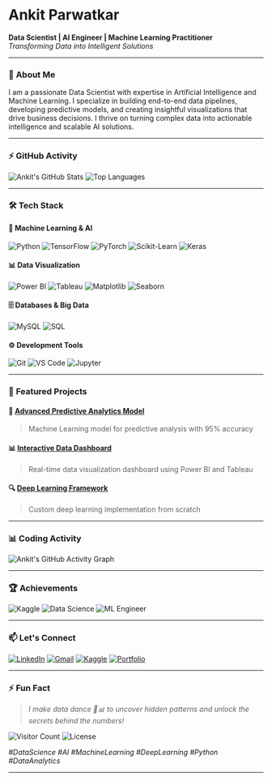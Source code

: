 # **Ankit Parwatkar** 
**Data Scientist | AI Engineer | Machine Learning Practitioner**  
*Transforming Data into Intelligent Solutions*  

---

### 🚀 **About Me**
I am a passionate Data Scientist with expertise in Artificial Intelligence and Machine Learning. I specialize in building end-to-end data pipelines, developing predictive models, and creating insightful visualizations that drive business decisions. I thrive on turning complex data into actionable intelligence and scalable AI solutions.

---

### ⚡ **GitHub Activity**
![Ankit's GitHub Stats](https://github-readme-stats.vercel.app/api?username=ankitparwatkar&show_icons=true&theme=radical&hide_border=true)
![Top Languages](https://github-readme-stats.vercel.app/api/top-langs/?username=ankitparwatkar&layout=compact&theme=radical&hide_border=true)

---

### 🛠️ **Tech Stack**

#### **🤖 Machine Learning & AI**
![Python](https://img.shields.io/badge/Python-3776AB?style=for-the-badge&logo=python&logoColor=white)
![TensorFlow](https://img.shields.io/badge/TensorFlow-FF6F00?style=for-the-badge&logo=tensorflow&logoColor=white)
![PyTorch](https://img.shields.io/badge/PyTorch-EE4C2C?style=for-the-badge&logo=pytorch&logoColor=white)
![Scikit-Learn](https://img.shields.io/badge/Scikit_Learn-F7931E?style=for-the-badge&logo=scikit-learn&logoColor=white)
![Keras](https://img.shields.io/badge/Keras-D00000?style=for-the-badge&logo=keras&logoColor=white)

#### 📊 **Data Visualization**
![Power BI](https://img.shields.io/badge/Power_BI-F2C811?style=for-the-badge&logo=powerbi&logoColor=black)
![Tableau](https://img.shields.io/badge/Tableau-E97627?style=for-the-badge&logo=tableau&logoColor=white)
![Matplotlib](https://img.shields.io/badge/Matplotlib-11557C?style=for-the-badge&logo=matplotlib&logoColor=white)
![Seaborn](https://img.shields.io/badge/Seaborn-4CAF50?style=for-the-badge&logo=seaborn&logoColor=white)

#### 🗄️ **Databases & Big Data**
![MySQL](https://img.shields.io/badge/MySQL-4479A1?style=for-the-badge&logo=mysql&logoColor=white)
![SQL](https://img.shields.io/badge/SQL-003B57?style=for-the-badge&logo=sql&logoColor=white)

#### ⚙️ **Development Tools**
![Git](https://img.shields.io/badge/Git-F05032?style=for-the-badge&logo=git&logoColor=white)
![VS Code](https://img.shields.io/badge/VS_Code-007ACC?style=for-the-badge&logo=visual-studio-code&logoColor=white)
![Jupyter](https://img.shields.io/badge/Jupyter-F37626?style=for-the-badge&logo=jupyter&logoColor=white)

---

### 🌟 **Featured Projects**

#### 🤖 [Advanced Predictive Analytics Model](https://github.com/ankitparwatkar/fraudguard-pro-online-payment-fraud-detection-app)
> Machine Learning model for predictive analysis with 95% accuracy

#### 📊 [Interactive Data Dashboard](https://github.com/ankitparwatkar/PowerBI)
> Real-time data visualization dashboard using Power BI and Tableau

#### 🔍 [Deep Learning Framework](https://github.com/ankitparwatkar/Gesture-Controlled-Gaming-Setup)
> Custom deep learning implementation from scratch

---

### 📊 **Coding Activity**
<!-- GitHub Readme Activity Graph -->
![Ankit's GitHub Activity Graph](https://github-readme-activity-graph.vercel.app/graph?username=ankitparwatkar&theme=react-dark&hide_border=true)

---

### 🏆 **Achievements**
![Kaggle](https://img.shields.io/badge/Kaggle-Expert-20BEFF?style=for-the-badge&logo=kaggle&logoColor=white)
![Data Science](https://img.shields.io/badge/Data_Science-Specialist-blueviolet?style=for-the-badge)
![ML Engineer](https://img.shields.io/badge/ML_Engineer-Advanced-orange?style=for-the-badge)

---

### 📫 **Let's Connect**

[![LinkedIn](https://img.shields.io/badge/LinkedIn-0A66C2?style=for-the-badge&logo=linkedin&logoColor=white)](https://www.linkedin.com/in/ankit-parwatkar-/)
[![Gmail](https://img.shields.io/badge/Gmail-EA4335?style=for-the-badge&logo=gmail&logoColor=white)](mailto:ankitparwatkar35@gmail.com)
[![Kaggle](https://img.shields.io/badge/Kaggle-20BEFF?style=for-the-badge&logo=kaggle&logoColor=white)](https://kaggle.com/ankitparwatkar)
[![Portfolio](https://img.shields.io/badge/Portfolio-000000?style=for-the-badge&logo=about.me&logoColor=white)](https://ankitparwatkar.github.io)

---

### ⚡ **Fun Fact**
> *I make data dance 💃📊 to uncover hidden patterns and unlock the secrets behind the numbers!*

![Visitor Count](https://komarev.com/ghpvc/?username=ankitparwatkar&color=blueviolet&style=flat-square)
![License](https://img.shields.io/badge/License-MIT-yellow.svg)

*#DataScience #AI #MachineLearning #DeepLearning #Python #DataAnalytics*

---
